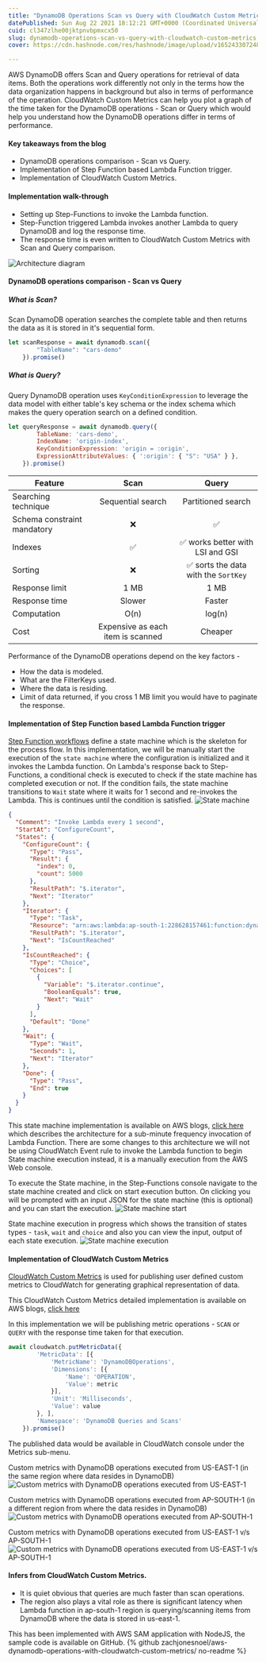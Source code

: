 ```yaml
---
title: "DynamoDB Operations Scan vs Query with CloudWatch Custom Metrics"
datePublished: Sun Aug 22 2021 18:12:21 GMT+0000 (Coordinated Universal Time)
cuid: cl347zlhe00jktpnvbpmxcx50
slug: dynamodb-operations-scan-vs-query-with-cloudwatch-custom-metrics
cover: https://cdn.hashnode.com/res/hashnode/image/upload/v1652433072483/sOPFAEgbu.jpeg

---
```


AWS DynamoDB offers Scan and Query operations for retrieval of data items. Both the operations work differently not only in the terms how the data organization happens in background but also in terms of performance of the operation. CloudWatch Custom Metrics can help you plot a graph of the time taken for the DynamoDB operations - Scan or Query which would help you understand how the DynamoDB operations differ in terms of performance.

#### Key takeaways from the blog 
+ DynamoDB operations comparison - Scan vs Query.
+ Implementation of Step Function based Lambda Function trigger.
+ Implementation of CloudWatch Custom Metrics.

#### Implementation walk-through
+ Setting up Step-Functions to invoke the Lambda function.
+ Step-Function triggered Lambda invokes another Lambda to query DynamoDB and log the response time.
+ The response time is even written to CloudWatch Custom Metrics with Scan and Query comparison.

![Architecture diagram](https://cdn.hashnode.com/res/hashnode/image/upload/v1652433061654/aqH0cih-0.png)

#### DynamoDB operations comparison - Scan vs Query 
##### What is Scan?
Scan DynamoDB operation searches the complete table and then returns the data as it is stored in it's sequential form. 

```javascript
let scanResponse = await dynamodb.scan({
        "TableName": "cars-demo"
    }).promise()
```

##### What is Query?
Query DynamoDB operation uses `KeyConditionExpression` to leverage the data model with either table's key schema or the index schema which makes the query operation search on a defined condition.  

```javascript
let queryResponse = await dynamodb.query({
        TableName: 'cars-demo',
        IndexName: 'origin-index',
        KeyConditionExpression: 'origin = :origin',
        ExpressionAttributeValues: { ':origin': { "S": "USA" } },
    }).promise()
```

| Feature | Scan | Query |
|----------------|:-----------------:|:-----------------:|
|Searching technique|Sequential search|Partitioned search|
|Schema constraint mandatory| ❌ | ✅ |
|Indexes| ✅ | ✅ works better with LSI and GSI |
|Sorting| ❌ | ✅ sorts the data with the `SortKey` |
|Response limit| 1 MB |1 MB|
|Response time| Slower | Faster |
|Computation | O(n) | log(n) |
|Cost| Expensive as each item is scanned | Cheaper |

Performance of the DynamoDB operations depend on the key factors -
+ How the data is modeled. 
+ What are the FilterKeys used.
+ Where the data is residing.
+ Limit of data returned, if you cross 1 MB limit you would have to paginate the response.

#### Implementation of Step Function based Lambda Function trigger
[Step Function workflows](https://aws.amazon.com/step-functions/) define a state machine which is the skeleton for the process flow. In this implementation, we will be manually start the execution of the `state machine` where the configuration is initialized and it invokes the Lambda function. On Lambda's response back to Step-Functions, a conditional check is executed to check if the state machine has completed execution or not. If the condition fails, the state machine transitions to `Wait` state where it waits for 1 second and re-invokes the Lambda. This is continues until the condition is satisfied.
![State machine](https://cdn.hashnode.com/res/hashnode/image/upload/v1652433063221/Rim0BA_Yx.png)
```json
{
  "Comment": "Invoke Lambda every 1 second",
  "StartAt": "ConfigureCount",
  "States": {
    "ConfigureCount": {
      "Type": "Pass",
      "Result": {
        "index": 0,
        "count": 5000
      },
      "ResultPath": "$.iterator",
      "Next": "Iterator"
    },
    "Iterator": {
      "Type": "Task",
      "Resource": "arn:aws:lambda:ap-south-1:228628157461:function:dynamodb-monitoring-Iterator-S9CK3cTj2qii",
      "ResultPath": "$.iterator",
      "Next": "IsCountReached"
    },
    "IsCountReached": {
      "Type": "Choice",
      "Choices": [
        {
          "Variable": "$.iterator.continue",
          "BooleanEquals": true,
          "Next": "Wait"
        }
      ],
      "Default": "Done"
    },
    "Wait": {
      "Type": "Wait",
      "Seconds": 1,
      "Next": "Iterator"
    },
    "Done": {
      "Type": "Pass",
      "End": true
    }
  }
}
```
This state machine implementation is available on AWS blogs, [click here](https://aws.amazon.com/blogs/architecture/a-serverless-solution-for-invoking-aws-lambda-at-a-sub-minute-frequency/) which describes the architecture for a sub-minute frequency invocation of Lambda Function.
There are some changes to this architecture we will not be using CloudWatch Event rule to invoke the Lambda function to begin State machine execution instead, it is a manually execution from the AWS Web console. 

To execute the State machine, in the Step-Functions console navigate to the state machine created and click on start execution button. On clicking you will be prompted with an input JSON for the state machine (this is optional) and you can start the execution.
![State machine start](https://cdn.hashnode.com/res/hashnode/image/upload/v1652433064870/zUsbxWinV.png)

State machine execution in progress which shows the transition of states types - `task`, `wait` and `choice` and also you can view the input, output of each state execution. 
![State machine execution](https://cdn.hashnode.com/res/hashnode/image/upload/v1652433066506/IVYMU6NDK_.png)

#### Implementation of CloudWatch Custom Metrics
[CloudWatch Custom Metrics](https://docs.aws.amazon.com/AmazonCloudWatch/latest/monitoring/publishingMetrics.html) is used for publishing user defined custom metrics to CloudWatch for generating graphical representation of data. 

This CloudWatch Custom Metrics detailed implementation is available on AWS blogs, [click here](https://aws.amazon.com/blogs/compute/operating-lambda-logging-and-custom-metrics/)

In this implementation we will be publishing metric operations - `SCAN` or `QUERY` with the response time taken for that execution.

```javascript
await cloudwatch.putMetricData({
        'MetricData': [{
            'MetricName': 'DynamoDBOperations',
            'Dimensions': [{
                'Name': 'OPERATION',
                'Value': metric
            }],
            'Unit': 'Milliseconds',
            'Value': value
        }, ],
        'Namespace': 'DynamoDB Queries and Scans'
    }).promise()
```
The published data would be available in CloudWatch console under the Metrics sub-menu. 

Custom metrics with DynamoDB operations executed from US-EAST-1 (in the same region where data resides in DynamoDB)
![Custom metrics with DynamoDB operations executed from US-EAST-1](https://cdn.hashnode.com/res/hashnode/image/upload/v1652433068018/gn4iFcBX-.png)

Custom metrics with DynamoDB operations executed from AP-SOUTH-1 (in a different region from where the data resides in DynamoDB)
![Custom metrics with DynamoDB operations executed from AP-SOUTH-1](https://cdn.hashnode.com/res/hashnode/image/upload/v1652433069582/1oDDOar4U.png)

Custom metrics with DynamoDB operations executed from US-EAST-1 v/s AP-SOUTH-1
![Custom metrics with DynamoDB operations executed from US-EAST-1 v/s AP-SOUTH-1](https://cdn.hashnode.com/res/hashnode/image/upload/v1652433071192/j5q5m_meH.png)

#### Infers from CloudWatch Custom Metrics.
+ It is quiet obvious that queries are much faster than scan operations.
+ The region also plays a vital role as there is significant latency when Lambda function in ap-south-1 region is querying/scanning items from DynamoDB where the data is stored in us-east-1.

This has been implemented with AWS SAM application with NodeJS, the sample code is available on GitHub.
{% github zachjonesnoel/aws-dynamodb-operations-with-cloudwatch-custom-metrics/ no-readme %}